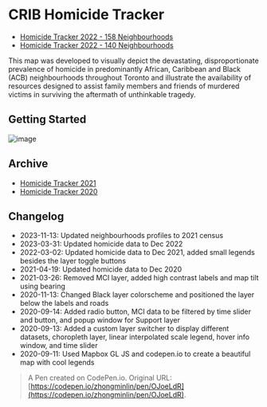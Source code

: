 # CRIB Homicide Tracker
- [Homicide Tracker 2022 - 158 Neighbourhoods](https://the-crib-org.github.io/homicide-tracker-158/)
- [Homicide Tracker 2022 - 140 Neighbourhoods](https://the-crib-org.github.io/homicide-tracker-140/)

This map was developed to visually depict the devastating, disproportionate prevalence of homicide in predominantly African, Caribbean and Black (ACB) neighbourhoods throughout Toronto and illustrate the availability of resources designed to assist family members and friends of murdered victims in surviving the aftermath of unthinkable tragedy.

## Getting Started
![image](https://user-images.githubusercontent.com/47192580/229226181-ffe029b5-5e80-4d82-b010-7dd05952454a.png)

## Archive
- [Homicide Tracker 2021](https://the-crib-homicide-tracker.netlify.app/)
- [Homicide Tracker 2020](https://www.the-crib.org/homicide-tracker.html)

## Changelog 
- 2023-11-13: Updated neighbourhoods profiles to 2021 census
- 2023-03-31: Updated homicide data to Dec 2022
- 2022-03-02: Updated homicide data to Dec 2021, added small legends besides the layer toggle buttons
- 2021-04-19: Updated homicide data to Dec 2020
- 2021-03-26: Removed MCI layer, added high contrast labels and map tilt using bearing
- 2020-11-13: Changed Black layer colorscheme and positioned the layer below the labels and roads
- 2020-09-14: Added radio button, MCI data to be filtered by time slider and button, and popup window for Support layer
- 2020-09-13: Added a custom layer switcher to display different datasets, choropleth layer, linear interpolated scale legend, hover info window, and time slider 
- 2020-09-11: Used Mapbox GL JS and codepen.io to create a beautiful map with cool legends

> A Pen created on CodePen.io. Original URL: [https://codepen.io/zhongminlin/pen/OJoeLdR](https://codepen.io/zhongminlin/pen/OJoeLdR).

